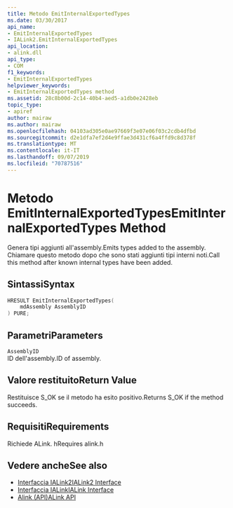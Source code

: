 ```yaml
---
title: Metodo EmitInternalExportedTypes
ms.date: 03/30/2017
api_name:
- EmitInternalExportedTypes
- IALink2.EmitInternalExportedTypes
api_location:
- alink.dll
api_type:
- COM
f1_keywords:
- EmitInternalExportedTypes
helpviewer_keywords:
- EmitInternalExportedTypes method
ms.assetid: 28c8b00d-2c14-40b4-aed5-a1db0e2428eb
topic_type:
- apiref
author: mairaw
ms.author: mairaw
ms.openlocfilehash: 04103ad305e0ae97669f3e07e06f03c2cdb4dfbd
ms.sourcegitcommit: d2e1dfa7ef2d4e9ffae3d431cf6a4ffd9c8d378f
ms.translationtype: MT
ms.contentlocale: it-IT
ms.lasthandoff: 09/07/2019
ms.locfileid: "70787516"
---
```

# <a name="emitinternalexportedtypes-method"></a><span data-ttu-id="64748-102">Metodo EmitInternalExportedTypes</span><span class="sxs-lookup"><span data-stu-id="64748-102">EmitInternalExportedTypes Method</span></span>
<span data-ttu-id="64748-103">Genera tipi aggiunti all'assembly.</span><span class="sxs-lookup"><span data-stu-id="64748-103">Emits types added to the assembly.</span></span> <span data-ttu-id="64748-104">Chiamare questo metodo dopo che sono stati aggiunti tipi interni noti.</span><span class="sxs-lookup"><span data-stu-id="64748-104">Call this method after known internal types have been added.</span></span>  
  
## <a name="syntax"></a><span data-ttu-id="64748-105">Sintassi</span><span class="sxs-lookup"><span data-stu-id="64748-105">Syntax</span></span>  
  
```cpp  
HRESULT EmitInternalExportedTypes(  
    mdAssembly AssemblyID  
) PURE;  
```  
  
## <a name="parameters"></a><span data-ttu-id="64748-106">Parametri</span><span class="sxs-lookup"><span data-stu-id="64748-106">Parameters</span></span>  
 `AssemblyID`  
 <span data-ttu-id="64748-107">ID dell'assembly.</span><span class="sxs-lookup"><span data-stu-id="64748-107">ID of assembly.</span></span>  
  
## <a name="return-value"></a><span data-ttu-id="64748-108">Valore restituito</span><span class="sxs-lookup"><span data-stu-id="64748-108">Return Value</span></span>  
 <span data-ttu-id="64748-109">Restituisce S_OK se il metodo ha esito positivo.</span><span class="sxs-lookup"><span data-stu-id="64748-109">Returns S_OK if the method succeeds.</span></span>  
  
## <a name="requirements"></a><span data-ttu-id="64748-110">Requisiti</span><span class="sxs-lookup"><span data-stu-id="64748-110">Requirements</span></span>  
 <span data-ttu-id="64748-111">Richiede ALink. h</span><span class="sxs-lookup"><span data-stu-id="64748-111">Requires alink.h</span></span>  
  
## <a name="see-also"></a><span data-ttu-id="64748-112">Vedere anche</span><span class="sxs-lookup"><span data-stu-id="64748-112">See also</span></span>

- [<span data-ttu-id="64748-113">Interfaccia IALink2</span><span class="sxs-lookup"><span data-stu-id="64748-113">IALink2 Interface</span></span>](ialink2-interface.md)
- [<span data-ttu-id="64748-114">Interfaccia IALink</span><span class="sxs-lookup"><span data-stu-id="64748-114">IALink Interface</span></span>](ialink-interface.md)
- [<span data-ttu-id="64748-115">Alink (API)</span><span class="sxs-lookup"><span data-stu-id="64748-115">ALink API</span></span>](index.md)
